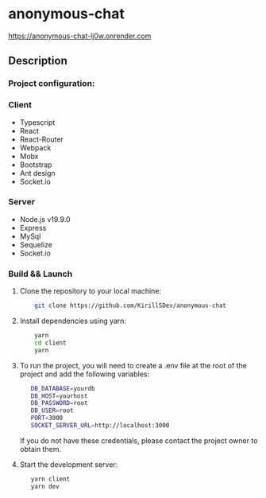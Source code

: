 # anonymous-chat
https://anonymous-chat-lj0w.onrender.com
## Description


### Project configuration:

### Client
- Typescript
- React
- React-Router
- Webpack
- Mobx
- Bootstrap
- Ant design
- Socket.io
### Server
- Node.js v19.9.0
- Express
- MySql
- Sequelize
- Socket.io

### Build && Launch

<ol>

<li> Clone the repository to your local machine: </li>

```bash
    git clone https://github.com/KirillSDev/anonymous-chat
```

<li>  Install dependencies using yarn: </li>

```bash
    yarn
    cd client 
    yarn
```

<li>   To run the project, you will need to create a .env file at the root of the project and add the following variables:  </li>

```bash
   DB_DATABASE=yourdb
   DB_HOST=yourhost
   DB_PASSWORD=root
   DB_USER=root
   PORT=3000
   SOCKET_SERVER_URL=http://localhost:3000
```

If you do not have these credentials, please contact the project owner to obtain them.

<li> Start the development server: </li>

```bash
   yarn client
   yarn dev
```


